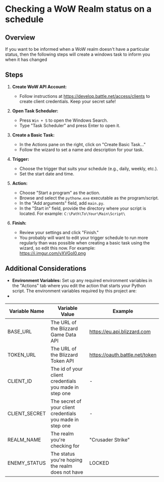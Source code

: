 # Checking a WoW Realm status on a schedule

## Overview

If you want to be informed when a WoW realm doesn't have a particular status, then the following steps will create a
windows task to inform you when it has changed

## Steps

1. **Create WoW API Account:**
    - Follow instructions at https://develop.battle.net/access/clients to create client credentials. Keep your secret
      safe!

2. **Open Task Scheduler:**
    - Press `Win + S` to open the Windows Search.
    - Type "Task Scheduler" and press Enter to open it.

3. **Create a Basic Task:**
    - In the Actions pane on the right, click on "Create Basic Task..."
    - Follow the wizard to set a name and description for your task.

4. **Trigger:**
    - Choose the trigger that suits your schedule (e.g., daily, weekly, etc.).
    - Set the start date and time.

5. **Action:**
    - Choose "Start a program" as the action.
    - Browse and select the `pythonw.exe` executable as the program/script.
    - In the "Add arguments" field, add `main.py`.
    - In the "Start in" field, provide the directory where your script is located. For
      example: `C:\Path\To\Your\Main\Script\`

6. **Finish:**
    - Review your settings and click "Finish."
    - You probably will want to edit your trigger schedule to run more regularly than was possible when creating a basic
      task using the wizard, so edit this now. For example: https://i.imgur.com/vXVGoI0.png

## Additional Considerations

- **Environment Variables:** Set up any required environment variables in the "Actions" tab where you edit the action
  that starts your Python script. The environment variables required by this project are:
-

| Variable Name | Variable Value                                             | Example                        |
|---------------|------------------------------------------------------------|--------------------------------|
| BASE_URL      | The URL of the Blizzard Game Data API                      | https://eu.api.blizzard.com    |
| TOKEN_URL     | The URL of the Blizzard Token API                          | https://oauth.battle.net/token |
| CLIENT_ID     | The id of your client credentials you made in step one     | -                              |
| CLIENT_SECRET | The secret of your client credentials you made in step one | -                              |
| REALM_NAME    | The realm you're checking for                              | "Crusader Strike"              |
| ENEMY_STATUS  | The status you're hoping the realm does not have           | LOCKED                         |
        


